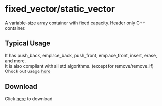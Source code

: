 # fixed_vector/static_vector
A variable-size array container with fixed capacity. Header only C++ container.

## Typical Usage
It has push_back, emplace_back, push_front, emplace_front, insert, erase, and more.\
It is also compliant with all std algorithms. (except for remove/remove_if)\
Check out usage [here](https://godbolt.org/#z:OYLghAFBqd5QCxAYwPYBMCmBRdBLAF1QCcAaPECAMzwBtMA7AQwFtMQByARg9KtQYEAysib0QXACx8BBAKoBnTAAUAHpwAMvAFYTStJg1DIApACYAQuYukl9ZATwDKjdAGFUtAK4sGIMwDspK4AMngMmAByPgBGmMQgAMwAnMmkAA6oCoRODB7evv5BmdmOAmER0SxxCSlpdpgOuUIETMQE%2BT5%2BgbaY9mUMLW0EFVGx8Umptq3tnYU9CjMj4WPVE3UAlLaoXsTI7BzmieHI3lgA1CaJboTxTETEV9gmGgCCRydnmJfX4TlieAAXvEAPq0PCLJ4vd5mY4MU5eC5XNyLLCqfbpAhQt4feFfH4o9KGbEwuEIpHXMTAEiEBAsEnQgiYFjpAxM5EEACe6UYrG%2BABVSOdUSAQNlgSCCOchCTTkwFApzjRVJh0CCAG6NB6XHEBKxvdJeGLg5AgaHnC3nAD0VvOXJ5CnNlq82SM53VYi8mEl3O%2Blv9AauABFzvyrvrXv6XeFgOdMuEmcQA8nA4kQ/yAFThp0W6NutAMRYg%2BOCeIpy3B84FxahrOJCNR12x4iYKjxRj7cvJythswANmzb0bMarAiLLbbLfhfu7adHhalvYH9Zz5zzsfF3vtM67FsrIrFQK3g8jzqb53wVEnHa3vvLlcxxEvVElJ%2BHbtuxHuJF3qfTdYbM8R2rAgQU/b8k3vOcQNrN8gLdFtNWIJQwMTCCU33Ah0FFRD4hQ8CHmRAiSChFch3g2MQJBXDkO9Yik0w7CQBo/C0MI64qPo0iI3SYg8A9JkzXIi0PW8W8eXOFgQXQe4mBMABWCwZXkoM4ItTcfQkqTRCJZBCE5NThSPTTvikzcT0NY08FNVcbXnRZiC8BwSEdYT7KZVReKVPAVTVTVnOICANh1U9kxASSQR0pg9K5CAhC2CLNwgDRgr3NyTD1DLVLckDME8pNlVVDUtRICADz%2BRwAWBYgwQhLFrjDRJsHOcFFmC1d/XC7SmF0/S4oSsyjwgVqCAAOiSjYNlXDLAOTA8FCJBhkUa5qCBZH4QxmiKZNaIUZQCVSyNCgMDzQdJOWGurRriYBwiCoURtG1x7rtFlrswW6GCCqajv9LLbNtejXOOhSrEUhgMAhUQnwU1SVPcvKvPo39/Ruu7gohvKMXq2bLkU0GIfwBRofQWHYYR/L3NQu5tXLNGvuCmDMfRTBMUM0GCch4m2lJlTydyynkZRi1nox1AsdZnHpvx8GuZJsn4YFrzOLYn9y1F9zzmZ7G32lsGLEJqGeYVkMlaTFi6NVyCA2Iemgq18WWbZ36Kxlg25eNvnFbHDzlZ96jMCQ1iaZ/W2PvRzXtcl9m3cN7mYa902fcR83A7wy2Q%2Bt/0p3Qe2o%2Bd3GOdlon5cTim/YXAOg4zr9tRz%2B2mcdnWjr1zmS89uGk4XFOqaFlNkDtxmfYdiWC9b4ujYTzvy6TFXM67fYGFzoeFxHp2pfS2OPan/nk8pqiLep2uf2QMPPob4f843kGt/bnfve7/f/cP5HT41xvR%2BvgGqx66L9PH92d9ebTzNucGIqBPDnGZJiC6K8axXxjvrOOpcQF7y8hpbcRlgQX1Xggl2e5b6T2AbvR%2B6DjKYKijFWBkcm7Rxbm5OyfRmSMClNFfYCoAHII7iQxYPcJztmnCmVAPJj6PBlkGMqWFRQYK1j9QuhD47EIfrwp%2Bld%2BFTk7MIzORcJHzXIbI9yiC25EJNjPc46ibwpnuJIpiMiGByM4dvJRXcVEV3HK2ARnZrF6IlFKexhj8F4yQU40xoCLGCOTFQYgsggpGInoo0JaDZ7Pw8Ro74USYlwOvn9BRKCeG%2B1TteCJAYYjRQANaxMCUXQBJiy6gIPqkyxpTkAVKyYZOyO0mDnDYZgDhm9glAMSaQpM/JzgZhTJ0vOtCx79OMQkupSTNajPGZMrJa9m64zsiwSGNA8KriZCyNkmBkRygVKNc55xXjEGAI6JqZjwmdmgQYfYIJmkVKuTc8wA5%2BznNGt065CgHFuQOaye4xyOIGDORcj5tzmphMaYIp50VvQZMEBAGFXyvm/P%2BTcoFx1QHqlQHgdAcYXQIFeeUiAMElznFUHi/0BKiUksNAoclbyIBLi%2BbS%2BllpGXEtJaykEqKCBUuHjSulhk%2BXMrJUK6JaLOX9m5ZKxZhL%2BWZHSBSlplTcZSrjMI2VmSTz7KReyCF8oFDYoxXc0ByMkX7FFZXZGJQcgCCFBi/sWKLltFxcq4Z5xkbhCUO0B1RYnVZBdQwIU1KuUSsCTaq2/rCzxBFXPURerSi5CFAqvsSr6HHTsvyAA8kGQtkkmCcjiL87%2B8b56BuTSG0CYaM2uqweJb4kalkxp5RaOyIKjknMhYqAAkgwQ0BAh31ThYsgNSbg2pvQs6gYQoR1jond5ZCBBl2jq8OOqUkKCDdutLaGtaa61zv9k2iNQpyoMH%2BOCaqtVIQNSeP62gh6T3oTuEoBtR8F3hoGIegtxbS0sHLZW85AMP3ai/ZgH9yMaAbqjRehN%2B730qqZVWegbQpmf19a4pMqqSUtiSj4rcsijUHSNW8PtYKOS%2BmYGwUM16pGHl8dKBkuTuHKIKXaejfJvK%2BWKgFZapAZRNVFPBnyRV/LsTcIKMT2BRSD3WZLS4mU3ItgILsBglx%2BxSU6aDDQZMW6Ueoya8FbhtwMYFMx2x%2BiFPQmqVw%2B%2BLieNWf44VPyJVHgNVE08UU87tSeaE7J%2BT/mQDKY/uvNTuNNPad032fTslDPGYjP9MzhzaPXHc4xwUwoWMyIcziTjLmzE5fSVJrzwnfMKYkwm4LMmSI1fCxrK%2BMXVxxeIDpr5SXWig0GsCVLjnTOvBo6ayzfHcu2ekfZjjAzamoL9eVgT0nvMidqygZD88Gtrea%2BJkA79L7TKlDNDrmAtNdYS71uSikBvHL5iZ7K7wMugvG8tvLpHJTsaao5krziyuTYq4JxrPm5N%2Bf2y/erlWQtNbBxts%2BEc2unY0%2Bd%2BLB5IeZwgAQBAEIAC0TxRZ4vS6N8zdGeTWaY/luzbGivvD%2B0M/DvHyceehyD9b4WGnV1/UF1nu24fhYRwzGhn92so4uzp9HadaLc9KtjvHBOl7fQo09sbFn3vTdY2R2nTmQkLKW4DlbVXQvg8U8xKXwc007eq/ziHrXjui%2BOp1iXLGMeiKxzjhQ%2BOmqDyJyN1XZPeRTapzNmnc25l5O4z3ZbVvjcbc5%2BnGXBVefW7C7bxXaykfqcd6jy7kuuf0Xd/L734cGa%2B6e4yUn2WDcfYK7Nn7xX5vzMW4z6PyfY8c625btvsPU%2Bm4HiXnB8D7fI%2Bz%2BLq70lkuKSMw9tLfvK8TeZ0Hz7Uptf071y3g3Mee8m4C539CW/Qe94C4d3Bw%2Bs/Zxz91vTE%2B%2Bu3ZBOZGfw2Vfz/V8HzXX3V%2BN4j65qPm/u%2BH5302zUXNxrn33/3Z321PkiyOxFxHwvzHzzwTwLzl09wV2XjLwr0yze2rw10KzD3iW/wB0XyB1WxT0APj2l0k2Bz5yPxQHrgzzP1i0vzf1dwgkL1QOL3PkmmV0cxe37Sr2IMp2X2%2B2eAb3Dy4x/0pnAUgQPwgNN2gVigYNgPP0tCd3OAgDuw2krBSh4L4KywX0DxszfzwPrzpy/wkLMWENkL21NwmmF2izgNUOYLu10JJywLVxwOMLr1ELMPENK1ASsPAJsIC1/ioUHz8UYLOzH26l6i5FcMwNew8MEJr2py13wJqSb3yV/0EOsJt1NweRIKN23w2y0VER0RsRDzI38UcItDwCoAgG62uHOA0HOB/EaOeDnDu3ajdi8AYHBDKT6AMjLhqIDGx2iQAHc38dhQJUAXwvwjBYNzAzBsAAAlFYwtFY8KfkYgTkEcIgbpZAdhRUaY1oqgcxQwYAb4JhNgQQJYw9YneA%2BLa7AmIbXUZ/dwgPCnFIyoj/dI5zf7UBVvagsguPFJIpTsXI2g0oiCco4Q/xGCEYuohogkZo1opMdoysLooJUGXo/owY0xEY/0MY1ASYg8aYkEWY6iC4xYswZYtYjYrYnYvY1AA4o41ondU484hYqBegG4rEWk%2B4kbR4y7Z48GV494OfD4gQwwoQ2vUPUwnXQZdfNzP/YE9vW3cEwomHAAjbbxOUqo9qFQ2o%2BoxotwVEton4DokMLE6pXEvAAY2gIY6eQky0Yk0kljckyk%2BYy4iAJY1Y9YzY0MJkt0fYnpBUdkqUWYrky4nk5hW4gU9mIUpw6Im/G7A2cU4nf3aUr43A7w37cw/wxZIE0g9UvvMEzxLUtnYIkAPU1Ir7eE4eREk0lEloi00ia0%2B/I8bo/WO0h0p08mF0i0N0qYndCkuY6k302k/0hkoM3YkMlksM44jkqM70q43klhO4xMp7YUnTUU9Mx/N4hI/ggwnMrw%2BUnwxUhbLIymYsoonUgXBFCEoIvI0UYVe2JsjQzs4ELQucFKbExSXs/E4Yo00YhACYkcmY8chYycukgM8KCGWMvk7pKUYVTcqpJMi0NQvc6fQ6Wfd4xIz4/jb49/FfP43XZvFUnI582ghpTUw3bUuQ18uVEVNZD8zQ4MbQ7snEvo%2B0oC50kCoksCkkiCscqk6Cv0%2BkwMhC64lhZCpUZitCwuDC8xZw1MlLA8iU/C481/YQz/PwgEos1Uks4oh8uiyEwA9lQ03GJE9itMTi/8iwQCx0gkgS10oS90piT0qCn0iSuCh2RC2S%2B4eS2QRS6aZSrCtSu/Tcc4XHc4LgDMyUgi7Moi3M88/M/ShnSimU8y0E4Asy6iiyylVikCmyr874Di38rigCnivsly3GQS8Csk0cr0ic3ymc6S9cwQOS1ChM9C7c5Mp4yKiwTQ2K%2BKjS4nI8/QnS/U34hUtfCinuTMeiqsl8kAVZFTTEB3Hc7aZLR7Sa7A5I1KtIuagsgyv1alcZHK8LdaqLbGLagakUtSvanEPQg6mU4ikwnwrMtwU5C1aFAFWUQyqitUkyjUis5amgwAu1b0dld1b5PsbFb1QFe640z86KiqjsyhfSKqxymqvigc1yoc9yt/egIwbHEEeIaJQKNqwMiWVUVUMtVQPAFgHwH%2BWIgyXqpS/qi0Pclw%2BGSsDlCokAfgYgcY42a4K1bACAJGjYX5bgqpSwawFwwJCKgzKKo8GKuKhKrSqazw3Skkb636y1AG0wwEoyu8xis3fKkG%2B8/baGg1NFOGz1P5GWlG/1eo2yw6TG0I7Ghypy/s/mwmu0Ymg8Um4Acmym0qGm8KOmrAElUDJmlmlgNmv%2BOIzmsK7mo9A8NgFgZAc6ScxLIasaoMIUHrIanCoUO7DMTcWYjleW3GU6YRC6QeIUUWIUQeawLgQ9bCgcucQWg8EWsWmGCWk2qWmWuW%2B4xWywZWtLMXQatWiwHC%2BI16pI96o62anw3VK6/bFlNlSlaNRVOlN20q9GuyzoyKH2rkHG/2uqjqNyxqljMOiO4gKmmC6c2mlmem%2BOpgRO1mrGtOswQUzO3msq3ukMVQdmKe4a0B56twpKk8lKs846ze9Dflbe03XezVCpbNblY%2Bj2sqn8729m6%2BvG5y4C%2Bq%2B%2B4S0OxgcO8lSO6mqcySmOz%2BuOxm5mv%2By%2BjmwBrc1cEBh/TaOcbO1ATUCAWNQuKBmep/XguB7SvWma0i021BkldB0UTBt8g%2BnNI%2BtighjGiKf%2BzkEhvEsh/iihomh%2BpiJ%2Buhl%2BqOxhvy2OhmhO9h5O/R0K9KZSm0bO5kPOi6Muhe4u0u6/BeiuxKI8auo8Wu/keu1cRu/OluqBdPdugfKaSwLuwyHu/mucCBhWqwaemBvC/a1e08/WxRv1QjCGkE8LNR5ijlTFQ%2Bqy1cE%2BjW3RmI1Ogxv20hgOzaIO4c6hsmqx1%2B6OqBFhhxn%2BpxlOqhVxkGdxq0Tx3O/O3xyfCwfx8fIJ2GSusqsJ4ECJqJtyGJ5upJ1uhJsBJJzu7u8usBt/bZERsR6aCRvJqRl6mR3Ww6pBje6ELegqjbdVLB98kq/B0%2Br25owx3i4xgm0x4O8x0USxim6xhh2C9q1AOXecvVDVN5SZv6ZS3HXHSRw8lewipfeRkQ95pR8p0s1R/VN8%2BptyRp783Rv820jp2%2BtyBqqhx%2Bmh5%2BgZ2xhFpF2MfY75tF9OtxzOjxljHO7xgu9JkulZxZ5ZtGo8XHLuzZzAbZw9PZiADulJw55eRJrgw9LFnFzS6Rgp/Fow4pr6%2BfI2/6z5EpjfYG4y2203Kg%2B1y26GuDBNRdTNS5AGj1H5L1AFKl46Gl8qs%2Boh1p4F2q8hu%2Bsx1lix9l/pmx%2BFj%2B/YL%2BthpO8Z/%2BQVqZzOmCJgHdFk8INEDafLe4ayC%2Bp9FEeRp4CAD1gQTW67Q9JEgtvKFstExNQt9s9Qro8N/GwO8Fnpj05q7ymkxN8KZGCGKUcId0AEIjak9FisaZ2Z8VhZ2/CwJtiBlJtZ6VldtdzduV4EXHNdjYJVlVwyNVjV1dpePKLVl6c9ndlJs5hendjJkMfuljQe8WtwSW6W/1ietJ0BqBwyNQ5dtMp93Ch5p5t6opwl2nM2u1i26sp1%2BD1as9FNPfbUGtjtDR3B7RgFzEi%2B4h9poxzpt2lljyqFuNmFzlkdoZ5N1hxxtNlxzNjF7N4eXN/YtdotxYEt5AMt%2BqCtusydat/9XIOt1Mht%2Bojj5Ec0pMSTn7PurtwjkF4jwciFmN0ULysSnyrlwMsdxFxNKd8EGdhYudvcZSs9k5ywNd69hKW9y99dpZh9xZ0DotrJ3GFwgDlW5g4D0GUD1w766agTolt4WD7Kz58LRDhihD2dVDx1d14TltHBrRv5vd4NwFlpqhbt0F3tqN1TsjkAaF%2Bht%2BphmjzAFN%2Bjjh9mkztTFj1eNj/Nuzzj1oRwHj0Qct5fKtjD0TzpcTiAWTs01smThrjtlLyaRTiNkxnL/tzywdzT4d9%2B0dhNcd/T0SflVcqrh4y0czrg6wKz%2BJ7V457byzuz05v9x94759y54R2DG5tydznJqwTzsfbzxSXz2BoDEtMtCtTAKtN4OyKDH8FDt1%2BeDD69chO8TDsVLtE8XtC1wdc4FdHdCdF9f7wboNGL0NOL5tDtBH3dddRYLdVdPdeUA9aH49adBNQHwLH8EHt/CqPAKqUEEaZaF9OgInPF5KglwLmDoG0Lm2y2iLla2gmDIHtNDDgNhlVjvNtt5tzCbj3j5EdrpqITrHrr2SHrvr6T6X1QS0gWhThlojpl46UjkSlq8S7Thb%2BeJbydlbozy49bszljM6fZw7i9tETu6znV9GHbuzs5zcLFwDrzwJpz87sD3F57V4d7kDMDb7iDX7snv1W1L8b9KnpPRDXuFDYntniDwpxBs14l0pjDFRlALDQKMWZQtznR38vzl/ORrnwGgvtBsL23EjQl6o5L9ovRzh8XlMKb8jvpyjhN%2Bbw3d0bzH%2BBgJb4jDW/Y7HIKyx%2B34ByvkMJaWBxzWET4REYNtwKsi8tfvEDfgkVc2FVfskfEZEBgHweIayBkXf8kTfpwByTAVgBkN4BMMtL33UXGOruMPiUsBiOcconNnmy5QFhWgKwYgN3zmgu5qSCgV8iQAprRQEADqUAREDID/kJEgAogFykwBTQ9Qb%2BNAByWRBSdN%2BUnMABwHOCkDww1XQ9P6EboEDrgJAw4PJDcAMAKBfVKjPmkBi3pKo96RnnVASxgJ5Q1kdyI5CaACBVwuRBMEKC4BGY7knmItltC4CkAzApARIKQEkDVdDIEgwQFIJkGrQccRgdgYJRjBPRMsLydlKk0CQ8sTBoKMwZSm4aWD9BwAawc8hhqUpEgh6XiAmHiCF4jAWfIwUYFGiA8rBcTBVoeisFVMYkFg2esdCsFBDHBT0dPAqyFChDDIng3/j4OAB%2BC3Kxg4XsEKSZhD4huQwoYkKiHRMWMK1BMC%2BjWjpBT2UAhYjAJAAEB5iCgEWiwAyEa43kYEaLt4OqEJQABkvTAYqmwFbQ1C3wW0GYEoFZQPBP/RMBkOmFeDAovQwwZtzqGXEGhCgEgCKiWGBI0hsw7YfkzeAcAtgtATgPJF4B%2BAOAWgUgKgE4BuBrA1gYUDsD2DlVYQPAUgAQE0BHCtgZSEAPJGSCjRkgkgMwMkA0ABA%2BwAADnkgaBJAkItICcI4CSBzhnw64ZwF4AwCNA7wz4VsDgCwAYAiATbCyDoDxByAlANAISPoAJA5QRgLgFCIxFYB1Q1kTAAADU8AmAcYoWnJycA3hNAWgImBgHqtkRMQcIG0E5BcjeAZIvkoWj6KijLhvALAKBiMDiBZRpAfAC2CaCagYByovKI0B3QHArhXg%2BEVcPBAxAvwOxDwFgDFHvC%2BILAMUVsCoAGAbkLItkRyMYCWj%2BAggEQGIHYBSAZAggRQCoHUDKjdAiggwEYBQD3DLA%2BgPADEBgGQAtgwiAYJqNxyohgwpgKBmYBaK45C0iQGKlQHSCsjcxXHFpLjl4iItvMuOMQLQELGGAcgg2NMEwHQDoBiMioEsaqEMDNcYqAAdUrFdi8oTQrpLjk7GtcCAFY8EMAB0yDjhxuOAAI5eAxAXYgKLjnQAPASxfED0MgE5BdiiYTAY0KqFxwJjmaQIEtrW0HGtD7gwYMwF2IqjJi%2BgZxQcSwAhBNglxjQAwLXFyAtjOxD4hUDGAPZ78sAS4vAMhC7GeB0AyYrkPQFxzDjgJSEWgKgAbF7iGR7QOcVWMHEth0AvRGSIIGfGnAPxrKBscJUHHZBxxkEgQEHBE6ES8AxE0sdsgtCESmh1kEcVd2ID2iSSwYeSF2IUDjFCAyABAM%2BKoC5teRXYjCa2F7GwsuxEMXHL0RdAM1BxPITCR2MnGkS8IuQNEUwlEF%2BAIArgOYH4EUGhAVgVQGoHoAw7aSjJ8XBgKMAMkTBFBDQdSUMFmCeAugegGyQMDsnLBKg4wBINZKWAmSvJwwCyR5IkBbANhuwfYIFP0CnCkRyom4WQNUDgi%2BwuOPsOoKpGxgaRo0DQGlPUK4BCAP4I4F3V4AfDZRk0UgD8KhHhSERvAG0X2ESCjRgRXALgCkDMCSANAUIqqaoIuFXDopaIkABiIKlaBsReIiAEgGmJjoSRoqckfEEiB8hOAsU%2BKYlMwwXE4q1U9KVcNVDZS%2BI2ERQe6OECiBxAPoraf6LUDIjgxpAcYl%2BHSC2iypZw0gO1N4DRTC0O6MdJyRmkJSkpoYlKfJDSkZSIAHgcaQxFeEbB8pWIrYAgEf5YAEg90eEYiNIA2jEgCNAIBoHBFxTQRfwyQMkFhlBAbpKIjgF1J6lAzipIAJqWlPkjwzkgrw1GfJCkAhjOAiQSKR1NRGYjCpxwzgGYFpm3T6ZvUr4aQDInOBJAQAA)

## Download
Click [here](https://github.com/WillisMedwell/fixed_vector-static_vector/fixed_vector.hpp) to download
